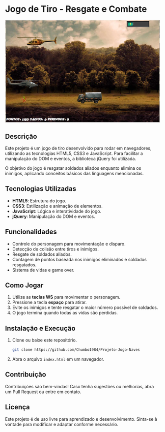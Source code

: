 # Jogo de Tiro - Resgate e Combate

![Ilustração do Jogo](https://github.com/Chumbo1984/Projeto-Jogo-Naves/blob/main/imgs/icon.png)

## Descrição
Este projeto é um jogo de tiro desenvolvido para rodar em navegadores, utilizando as tecnologias HTML5, CSS3 e JavaScript. Para facilitar a manipulação do DOM e eventos, a biblioteca jQuery foi utilizada.

O objetivo do jogo é resgatar soldados aliados enquanto elimina os inimigos, aplicando conceitos básicos das linguagens mencionadas.

## Tecnologias Utilizadas
- **HTML5**: Estrutura do jogo.
- **CSS3**: Estilização e animação de elementos.
- **JavaScript**: Lógica e interatividade do jogo.
- **jQuery**: Manipulação do DOM e eventos.

## Funcionalidades
- Controle do personagem para movimentação e disparo.
- Detecção de colisão entre tiros e inimigos.
- Resgate de soldados aliados.
- Contagem de pontos baseada nos inimigos eliminados e soldados resgatados.
- Sistema de vidas e game over.

## Como Jogar
1. Utilize as **teclas WS** para movimentar o personagem.
2. Pressione a tecla **espaço** para atirar.
3. Evite os inimigos e tente resgatar o maior número possível de soldados.
4. O jogo termina quando todas as vidas são perdidas.

## Instalação e Execução
1. Clone ou baixe este repositório.
   ```bash
   git clone https://github.com/Chumbo1984/Projeto-Jogo-Naves
   ```
2. Abra o arquivo `index.html` em um navegador.

## Contribuição
Contribuições são bem-vindas! Caso tenha sugestões ou melhorias, abra um Pull Request ou entre em contato.

## Licença
Este projeto é de uso livre para aprendizado e desenvolvimento. Sinta-se à vontade para modificar e adaptar conforme necessário.

